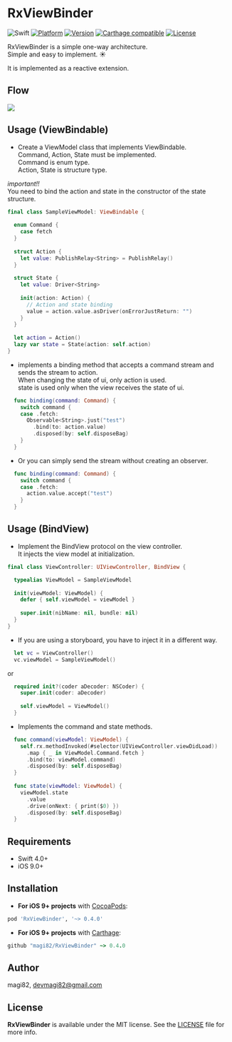 # RxViewBinder

![Swift](https://img.shields.io/badge/Swift-4.0-orange.svg)
[![Platform](https://img.shields.io/cocoapods/p/RxViewBinder.svg?style=flat)](http://cocoapods.org/pods/RxViewBinder)
[![Version](https://img.shields.io/cocoapods/v/RxViewBinder.svg?style=flat)](http://cocoapods.org/pods/RxViewBinder)
[![Carthage compatible](https://img.shields.io/badge/Carthage-compatible-4BC51D.svg?style=flat)](https://github.com/Carthage/Carthage)
[![License](https://img.shields.io/cocoapods/l/RxViewBinder.svg?style=flat)](http://cocoapods.org/pods/RxViewBinder)

RxViewBinder is a simple one-way architecture.<br>
Simple and easy to implement. :sunny:

It is implemented as a reactive extension.

## Flow

<img src="https://github.com/magi82/RxViewBinder/blob/develop/Resources/flow.png?raw=true">

## Usage (ViewBindable)

- Create a ViewModel class that implements ViewBindable.
<br>Command, Action, State must be implemented.
<br>Command is enum type.
<br>Action, State is structure type.

*important!!*
<br>You need to bind the action and state in the constructor of the state structure.

```swift
final class SampleViewModel: ViewBindable {
  
  enum Command {
    case fetch
  }
  
  struct Action {
    let value: PublishRelay<String> = PublishRelay()
  }
  
  struct State {
    let value: Driver<String>
    
    init(action: Action) {
      // Action and state binding
      value = action.value.asDriver(onErrorJustReturn: "")
    }
  }
  
  let action = Action()
  lazy var state = State(action: self.action)
}
```

- implements a binding method that accepts a command stream and sends the stream to action.
<br>When changing the state of ui, only action is used.
<br>state is used only when the view receives the state of ui.

```swift
  func binding(command: Command) {
    switch command {
    case .fetch:
      Observable<String>.just("test")
        .bind(to: action.value)
        .disposed(by: self.disposeBag)
    }
  }
```

- Or you can simply send the stream without creating an observer.

```swift
  func binding(command: Command) {
    switch command {
    case .fetch:
      action.value.accept("test")
    }
  }
```

## Usage (BindView)

- Implement the BindView protocol on the view controller.
<br>It injects the view model at initialization.

```swift
final class ViewController: UIViewController, BindView {

  typealias ViewModel = SampleViewModel
  
  init(viewModel: ViewModel) {
    defer { self.viewModel = viewModel }
    
    super.init(nibName: nil, bundle: nil)
  }
}
```

- If you are using a storyboard, you have to inject it in a different way.

```swift
  let vc = ViewController()
  vc.viewModel = SampleViewModel()
```

or 

```swift
  required init?(coder aDecoder: NSCoder) {
    super.init(coder: aDecoder)
    
    self.viewModel = ViewModel()
  }
```

- Implements the command and state methods.

```swift
  func command(viewModel: ViewModel) {
    self.rx.methodInvoked(#selector(UIViewController.viewDidLoad))
      .map { _ in ViewModel.Command.fetch }
      .bind(to: viewModel.command)
      .disposed(by: self.disposeBag)
  }
  
  func state(viewModel: ViewModel) {
    viewModel.state
      .value
      .drive(onNext: { print($0) })
      .disposed(by: self.disposeBag)
  }
```

## Requirements

- Swift 4.0+
- iOS 9.0+

## Installation

- **For iOS 9+ projects** with [CocoaPods](https://cocoapods.org):

```ruby
pod 'RxViewBinder', '~> 0.4.0'
```

- **For iOS 9+ projects** with [Carthage](https://github.com/Carthage/Carthage):

```ruby
github "magi82/RxViewBinder" ~> 0.4.0
```

## Author

magi82, devmagi82@gmail.com

## License

**RxViewBinder** is available under the MIT license. See the [LICENSE](LICENSE) file for more info.

